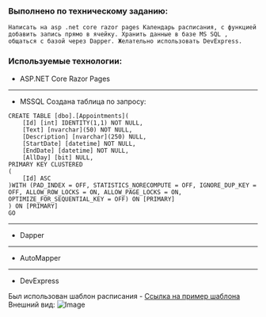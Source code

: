 ### Выполнено по техническому заданию:
```Написать на asp .net core razor pages Календарь расписания, с функцией добавить запись прямо в ячейку. Хранить данные в базе MS SQL , общаться с базой через Dapper. Желательно использовать DevExpress.```

### Используемые технологии:
- ASP.NЕT Core Razor Pages
---
- MSSQL
Создана таблица по запросу:
```
CREATE TABLE [dbo].[Appointments](
	[Id] [int] IDENTITY(1,1) NOT NULL,
	[Text] [nvarchar](50) NOT NULL,
	[Description] [nvarchar](250) NULL,
	[StartDate] [datetime] NOT NULL,
	[EndDate] [datetime] NOT NULL,
	[AllDay] [bit] NULL,
PRIMARY KEY CLUSTERED 
(
	[Id] ASC
)WITH (PAD_INDEX = OFF, STATISTICS_NORECOMPUTE = OFF, IGNORE_DUP_KEY = OFF, ALLOW_ROW_LOCKS = ON, ALLOW_PAGE_LOCKS = ON, OPTIMIZE_FOR_SEQUENTIAL_KEY = OFF) ON [PRIMARY]
) ON [PRIMARY]
GO
```
---
- Dapper
---
- AutoMapper
---
- DevExpress

Был использован шаблон расписания - [Ссылка на пример шаблона](https://demos.devexpress.com/ASPNetCore/Demo/Scheduler/BasicViews/NetCore/Light/)
Внешний вид:
![Image](https://i.ibb.co/fnYgdTJ/image.png)


